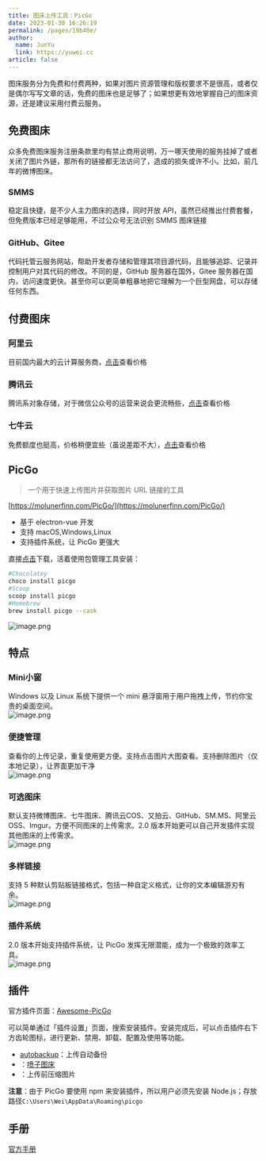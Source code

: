 ```yaml
---
title: 图床上传工具：PicGo
date: 2023-01-30 16:26:19
permalink: /pages/19b40e/
author: 
  name: JunYu
  link: https://yuwei.cc
article: false
---
```

图床服务分为免费和付费两种，如果对图片资源管理和版权要求不是很高，或者仅是偶尔写写文章的话，免费的图床也是足够了；如果想更有效地掌握自己的图床资源，还是建议采用付费云服务。
## 免费图床
众多免费图床服务注册条款里均有禁止商用说明，万一哪天使用的服务挂掉了或者关闭了图片外链，那所有的链接都无法访问了，造成的损失或许不小。比如，前几年的微博图床。
### SMMS
稳定且快捷，是不少人主力图床的选择，同时开放 API，虽然已经推出付费套餐，但免费版本已经足够能用，不过公众号无法识别 SMMS 图床链接
### GitHub、Gitee
代码托管云服务网站，帮助开发者存储和管理其项目源代码，且能够追踪、记录并控制用户对其代码的修改。不同的是，GitHub 服务器在国外，Gitee 服务器在国内，访问速度更快。甚至你可以更简单粗暴地把它理解为一个巨型网盘，可以存储任何东西。
## 付费图床
### 阿里云
目前国内最大的云计算服务商，[点击](https://cn.aliyun.com/price/detail/oss)查看价格
### 腾讯云
腾讯系对象存储，对于微信公众号的运营来说会更流畅些，[点击](https://cloud.tencent.com/product/cos)查看价格
### 七牛云
免费额度也挺高，价格稍便宜些（虽说差距不大），[点击](https://www.qiniu.com/prices/kodo)查看价格
## PicGo
> 一个用于快速上传图片并获取图片 URL 链接的工具

[https://molunerfinn.com/PicGo/](https://molunerfinn.com/PicGo/)

- 基于 electron-vue 开发
- 支持 macOS,Windows,Linux
- 支持插件系统，让 PicGo 更强大

直接[点击](https://github.com/Molunerfinn/picgo/releases)下载，活着使用包管理工具安装：
```bash
#Chocolatey
choco install picgo
#Scoop
scoop install picgo
#Homebrew
brew install picgo --cask
```
![image.png](https://f.pz.al/pzal/2023/01/30/13bfa80a2198b.png)
## 特点
### Mini小窗
Windows 以及 Linux 系统下提供一个 mini 悬浮窗用于用户拖拽上传，节约你宝贵的桌面空间。  
![image.png](https://f.pz.al/pzal/2023/01/30/9ed3b3512ff50.png)
### 便捷管理
查看你的上传记录，重复使用更方便。支持点击图片大图查看。支持删除图片（仅本地记录），让界面更加干净  
![image.png](https://f.pz.al/pzal/2023/01/30/bf6ae15252198.png)
### 可选图床
默认支持微博图床、七牛图床、腾讯云COS、又拍云、GitHub、SM.MS、阿里云OSS、Imgur。方便不同图床的上传需求。2.0 版本开始更可以自己开发插件实现其他图床的上传需求。  
![image.png](https://f.pz.al/pzal/2023/01/30/d1c1ec099ada3.png)
### 多样链接
支持 5 种默认剪贴板链接格式，包括一种自定义格式，让你的文本编辑游刃有余。  
![image.png](https://f.pz.al/pzal/2023/01/30/ea6220e1d2d93.png)
### 插件系统
2.0 版本开始支持插件系统，让 PicGo 发挥无限潜能，成为一个极致的效率工具。  
![image.png](https://f.pz.al/pzal/2023/01/30/c4886ad8d9b6a.png)
## 插件
官方插件页面：[Awesome-PicGo](https://github.com/PicGo/Awesome-PicGo)

可以简单通过「插件设置」页面，搜索安装插件。安装完成后，可以点击插件右下方齿轮图标，进行更新、禁用、卸载、配置及使用等功能。
- [autobackup](https://github.com/Redns/picgo-plugin-autobackup)：上传自动备份
- [](https://github.com/lipeilin375/picgo-plugin-penzi)：[喷子图床](https://pz.al/)
- [](https://github.com/JuZiSang/picgo-plugin-compress)：上传前压缩图片

**注意**：由于 PicGo 要使用 npm 来安装插件，所以用户必须先安装 Node.js；存放路径`C:\Users\Wei\AppData\Roaming\picgo`
## 手册
[官方手册](https://picgo.github.io/PicGo-Doc/zh/guide/)